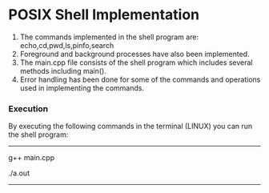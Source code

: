 # POSIX Shell Implementation
1. The commands implemented in the shell program are: echo,cd,pwd,ls,pinfo,search
2. Foreground and background processes have also been implemented.
3. The main.cpp file consists of the shell program which includes several methods including main().
4. Error handling has been done for some of the commands and operations used in implementing the commands.

### Execution
By executing the following commands in the terminal (LINUX) you can run the shell program:
***
g++ main.cpp

./a.out

***